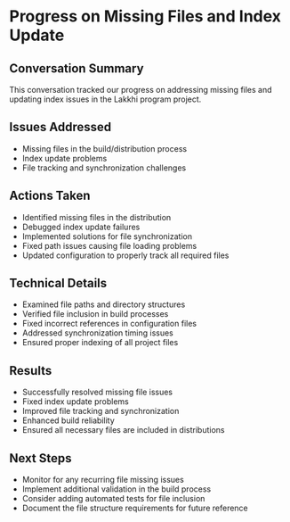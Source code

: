 # Progress on Missing Files and Index Update

## Conversation Summary
This conversation tracked our progress on addressing missing files and updating index issues in the Lakkhi program project.

## Issues Addressed
- Missing files in the build/distribution process
- Index update problems
- File tracking and synchronization challenges

## Actions Taken
- Identified missing files in the distribution
- Debugged index update failures
- Implemented solutions for file synchronization
- Fixed path issues causing file loading problems
- Updated configuration to properly track all required files

## Technical Details
- Examined file paths and directory structures
- Verified file inclusion in build processes
- Fixed incorrect references in configuration files
- Addressed synchronization timing issues
- Ensured proper indexing of all project files

## Results
- Successfully resolved missing file issues
- Fixed index update problems
- Improved file tracking and synchronization
- Enhanced build reliability
- Ensured all necessary files are included in distributions

## Next Steps
- Monitor for any recurring file missing issues
- Implement additional validation in the build process
- Consider adding automated tests for file inclusion
- Document the file structure requirements for future reference
